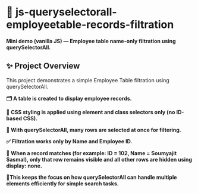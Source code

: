 # 🎯 js-queryselectorall-employeetable-records-filtration
__Mini demo (vanilla JS) — Employee table name-only filtration using querySelectorAll.__
## ✨ Project Overview

This project demonstrates a simple Employee Table filtration using querySelectorAll.

__🗂 A table is created to display employee records.__

__🎨 CSS styling is applied using element and class selectors only (no ID-based CSS).__

__🔎 With querySelectorAll, many rows are selected at once for filtering.__

__✅ Filtration works only by Name and Employee ID.__

__🎯 When a record matches (for example: ID = 102, Name = Soumyajit Sasmal), only that row remains visible and all other rows are hidden using display: none.__

__🚩This keeps the focus on how querySelectorAll can handle multiple elements efficiently for simple search tasks.__
